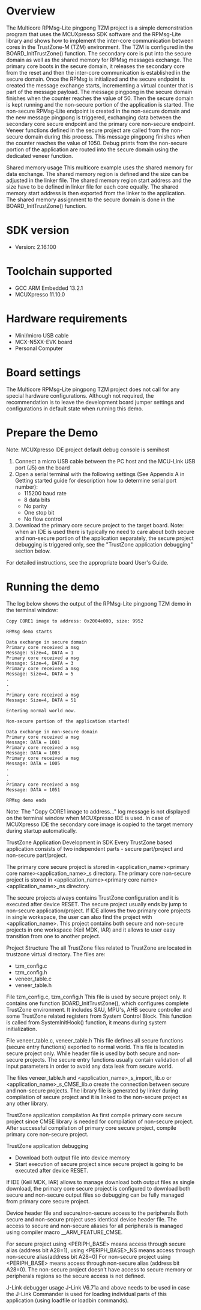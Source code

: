 Overview
========
The Multicore RPMsg-Lite pingpong TZM project is a simple demonstration program that uses the
MCUXpresso SDK software and the RPMsg-Lite library and shows how to implement the inter-core
communication between cores in the TrustZone-M (TZM) environment.
The TZM is configured in the BOARD_InitTrustZone() function. The secondary core is put into
the secure domain as well as the shared memory for RPMsg messages exchange. The primary core 
boots in the secure domain, it releases the secondary core from the reset and then the inter-core 
communication is established in the secure domain. Once the RPMsg is initialized
and the secure endpoint is created the message exchange starts, incrementing a virtual counter that is part
of the message payload. The message pingpong in the secure domain finishes when the counter reaches 
the value of 50. Then the secure domain is kept running and the non-secure portion of the application
is started. The non-secure RPMsg-Lite endpoint is created in the non-secure domain and the new message 
pingpong is triggered, exchanging data between the secondary core secure endpoint and the primary core 
non-secure endpoint. Veneer functions defined in the secure project are called from the non-secure
domain during this process. This message pingpong finishes when the counter reaches the value of 1050. 
Debug prints from the non-secure portion of the application are routed into the secure domain using
the dedicated veneer function.

Shared memory usage
This multicore example uses the shared memory for data exchange. The shared memory region is
defined and the size can be adjusted in the linker file. The shared memory region start address
and the size have to be defined in linker file for each core equally. The shared memory start
address is then exported from the linker to the application.
The shared memory assignment to the secure domain is done in the BOARD_InitTrustZone() function.

SDK version
===========
- Version: 2.16.100

Toolchain supported
===================
- GCC ARM Embedded  13.2.1
- MCUXpresso  11.10.0

Hardware requirements
=====================
- Mini/micro USB cable
- MCX-N5XX-EVK board
- Personal Computer

Board settings
==============
The Multicore RPMsg-Lite pingpong TZM project does not call for any special hardware configurations.
Although not required, the recommendation is to leave the development board jumper settings and 
configurations in default state when running this demo.


Prepare the Demo
================
Note: MCUXpresso IDE project default debug console is semihost
1.  Connect a micro USB cable between the PC host and the MCU-Link USB port (J5) on the board
2.  Open a serial terminal with the following settings (See Appendix A in Getting started guide for description how to determine serial port number):
    - 115200 baud rate
    - 8 data bits
    - No parity
    - One stop bit
    - No flow control
3.  Download the primary core secure project to the target board. Note: when an IDE is used there is typically no need to care about both secure and non-secure
    portion of the application separately, the secure project debugging is triggered only, see the "TrustZone application debugging" section below.

For detailed instructions, see the appropriate board User's Guide.

Running the demo
================
The log below shows the output of the RPMsg-Lite pingpong TZM demo in the terminal window:
~~~~~~~~~~~~~~~~~~~~~~~~~~~~~~~~~~~
Copy CORE1 image to address: 0x2004e000, size: 9952

RPMsg demo starts

Data exchange in secure domain
Primary core received a msg
Message: Size=4, DATA = 1
Primary core received a msg
Message: Size=4, DATA = 3
Primary core received a msg
Message: Size=4, DATA = 5
.
.
.
Primary core received a msg
Message: Size=4, DATA = 51

Entering normal world now.

Non-secure portion of the application started!

Data exchange in non-secure domain
Primary core received a msg
Message: DATA = 1001
Primary core received a msg
Message: DATA = 1003
Primary core received a msg
Message: DATA = 1005
.
.
.
Primary core received a msg
Message: DATA = 1051

RPMsg demo ends
~~~~~~~~~~~~~~~~~~~~~~~~~~~~~~~~~~~
Note:
The "Copy CORE1 image to address..." log message is not displayed on the terminal window when MCUXpresso IDE is used.
In case of MCUXpresso IDE the secondary core image is copied to the target memory during startup automatically.


TrustZone Application Development in SDK
Every TrustZone based application consists of two independent parts - secure part/project and non-secure part/project.

The primary core secure project is stored in <application_name>\<primary core name>\<application_name>_s directory.
The primary core non-secure project is stored in <application_name>\<primary core name>\<application_name>_ns directory. 

The secure projects always contains TrustZone configuration and it is executed after device RESET. The secure project usually
ends by jump to non-secure application/project.
If IDE allows the two primary core projects in single workspace, the user can also find the project with <application_name>.
This project contains both secure and non-secure projects in one workspace (Keil MDK, IAR) and it allows to user easy transition from
one to another project.

Project Structure
The all TrustZone files related to TrustZone are located in trustzone virtual directory. The files are:

- tzm_config.c
- tzm_config.h
- veneer_table.c
- veneer_table.h

File tzm_config.c, tzm_config.h
This file is used by secure project only. It contains one function BOARD_InitTrustZone(), which configures complete TrustZone
environment. It includes SAU, MPU's, AHB secure controller and some TrustZone related registers from System Control Block.
This function is called from SystemInitHook() function, it means during system initialization.

File veneer_table.c, veneer_table.h
This file defines all secure functions (secure entry functions) exported to normal world. This file is located in secure
project only. While header file is used by both secure and non-secure projects. The secure entry functions usually contain
validation of all input parameters in order to avoid any data leak from secure world.

The files veneer_table.h and <application_name>_s_import_lib.o or <application_name>_s_CMSE_lib.o create the connection
between secure and non-secure projects. The library file is generated by linker during compilation of secure project and
it is linked to the non-secure project as any other library.

TrustZone application compilation
As first compile primary core secure project since CMSE library is needed for compilation of non-secure project. 
After successful compilation of primary core secure project, compile primary core non-secure project.

TrustZone application debugging
- Download both output file into device memory
- Start execution of secure project since secure project is going to be executed after device RESET.

If IDE (Keil MDK, IAR) allows to manage download both output files as single download, the primary core secure project
is configured to download both secure and non-secure output files so debugging can be fully managed
from primary core secure project.

Device header file and secure/non-secure access to the peripherals
Both secure and non-secure project uses identical device header file. The access to secure and non-secure aliases for all peripherals
is managed using compiler macro __ARM_FEATURE_CMSE.

For secure project using <PERIPH_BASE> means access through secure alias (address bit A28=1), 
using <PERIPH_BASE>_NS means access through non-secure alias(address bit A28=0)
For non-secure project using <PERIPH_BASE> means access through non-secure alias (address bit A28=0). 
The non-secure project doesn't have access to secure memory or peripherals regions so the secure access is not defined.

J-Link debugger usage
J-Link V6.71a and above needs to be used in case the J-Link Commander is used for loading individual parts of this application 
(using loadfile or loadbin commands).
